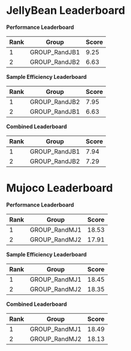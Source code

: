 # JellyBean Leaderboard

**Performance Leaderboard**

|Rank      |Group     |Score     |
|----------|----------|----------|
|1      |GROUP_RandJB1     |9.25     |
|2      |GROUP_RandJB2     |6.63     |


**Sample Efficiency Leaderboard**

|Rank      |Group     |Score     |
|----------|----------|----------|
|1      |GROUP_RandJB2     |7.95     |
|2      |GROUP_RandJB1     |6.63     |


**Combined Leaderboard**

|Rank      |Group     |Score     |
|----------|----------|----------|
|1      |GROUP_RandJB1     |7.94     |
|2      |GROUP_RandJB2     |7.29     |


# Mujoco Leaderboard

**Performance Leaderboard**

|Rank      |Group     |Score     |
|----------|----------|----------|
|1      |GROUP_RandMJ1     |18.53     |
|2      |GROUP_RandMJ2     |17.91     |


**Sample Efficiency Leaderboard**

|Rank      |Group     |Score     |
|----------|----------|----------|
|1      |GROUP_RandMJ1     |18.45     |
|2      |GROUP_RandMJ2     |18.35     |


**Combined Leaderboard**

|Rank      |Group     |Score     |
|----------|----------|----------|
|1      |GROUP_RandMJ1     |18.49     |
|2      |GROUP_RandMJ2     |18.13     |


